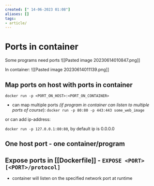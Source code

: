 ```yaml
---
created: [" 14-06-2023 01:08"]
aliases: []
tags:
- article/
---
```


# Ports in container

Some programs need ports
![[Pasted image 20230614010847.png]]


In container:
![[Pasted image 20230614011139.png]]

## Map ports on host with ports in container

`docker run -p <PORT_ON_HOST>:<PORT_ON_CONTAINER>`

- can map multiple ports *(if program in container can listen to multiple ports of course*):
`docker run -p 80:80 -p 443:443 some_web_image`


or can add ip-address:

`docker run -p 127.0.0.1:80:80`, by default ip is 0.0.0.0

## One host port - one container/program

## Expose ports in [[Dockerfile]] - `EXPOSE <PORT> [<PORT>/protocol]`
- container will listen on the specified network port at runtime